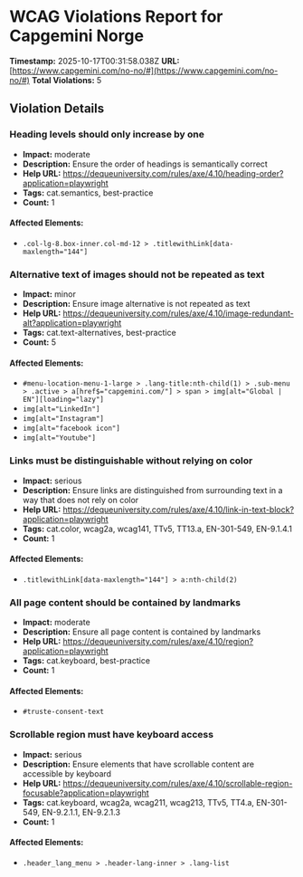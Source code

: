 # WCAG Violations Report for Capgemini Norge

**Timestamp:** 2025-10-17T00:31:58.038Z
**URL:** [https://www.capgemini.com/no-no/#](https://www.capgemini.com/no-no/#)
**Total Violations:** 5

## Violation Details

### Heading levels should only increase by one

- **Impact:** moderate
- **Description:** Ensure the order of headings is semantically correct
- **Help URL:** https://dequeuniversity.com/rules/axe/4.10/heading-order?application=playwright
- **Tags:** cat.semantics, best-practice
- **Count:** 1

#### Affected Elements:

- `.col-lg-8.box-inner.col-md-12 > .titlewithLink[data-maxlength="144"]`

### Alternative text of images should not be repeated as text

- **Impact:** minor
- **Description:** Ensure image alternative is not repeated as text
- **Help URL:** https://dequeuniversity.com/rules/axe/4.10/image-redundant-alt?application=playwright
- **Tags:** cat.text-alternatives, best-practice
- **Count:** 5

#### Affected Elements:

- `#menu-location-menu-1-large > .lang-title:nth-child(1) > .sub-menu > .active > a[href$="capgemini.com/"] > span > img[alt="Global | EN"][loading="lazy"]`
- `img[alt="LinkedIn"]`
- `img[alt="Instagram"]`
- `img[alt="facebook icon"]`
- `img[alt="Youtube"]`

### Links must be distinguishable without relying on color

- **Impact:** serious
- **Description:** Ensure links are distinguished from surrounding text in a way that does not rely on color
- **Help URL:** https://dequeuniversity.com/rules/axe/4.10/link-in-text-block?application=playwright
- **Tags:** cat.color, wcag2a, wcag141, TTv5, TT13.a, EN-301-549, EN-9.1.4.1
- **Count:** 1

#### Affected Elements:

- `.titlewithLink[data-maxlength="144"] > a:nth-child(2)`

### All page content should be contained by landmarks

- **Impact:** moderate
- **Description:** Ensure all page content is contained by landmarks
- **Help URL:** https://dequeuniversity.com/rules/axe/4.10/region?application=playwright
- **Tags:** cat.keyboard, best-practice
- **Count:** 1

#### Affected Elements:

- `#truste-consent-text`

### Scrollable region must have keyboard access

- **Impact:** serious
- **Description:** Ensure elements that have scrollable content are accessible by keyboard
- **Help URL:** https://dequeuniversity.com/rules/axe/4.10/scrollable-region-focusable?application=playwright
- **Tags:** cat.keyboard, wcag2a, wcag211, wcag213, TTv5, TT4.a, EN-301-549, EN-9.2.1.1, EN-9.2.1.3
- **Count:** 1

#### Affected Elements:

- `.header_lang_menu > .header-lang-inner > .lang-list`
